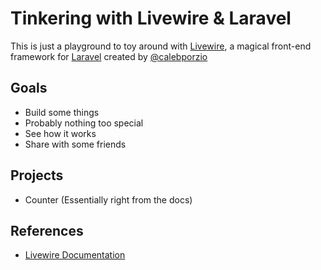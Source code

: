 # Tinkering with Livewire &amp; Laravel
This is just a playground to toy around with [Livewire](https://github.com/calebporzio/livewire), a magical front-end framework for [Laravel](https://github.com/laravel/laravel) created by [@calebporzio](https://github.com/calebporzio)

## Goals
- Build some things
- Probably nothing too special
- See how it works
- Share with some friends

## Projects
- Counter (Essentially right from the docs)

## References
- [Livewire Documentation](https://livewire-framework.com/docs/quickstart/) 

